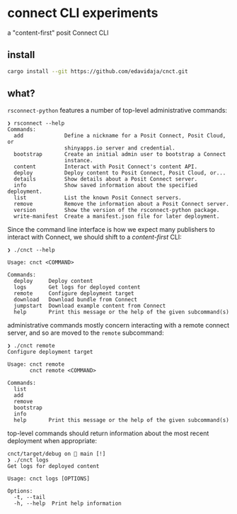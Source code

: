 # connect CLI experiments

a "content-first" posit Connect CLI

## install

```bash
cargo install --git https://github.com/edavidaja/cnct.git
```

## what?

`rsconnect-python` features a number of top-level administrative commands:

```
❯ rsconnect --help
Commands:
  add             Define a nickname for a Posit Connect, Posit Cloud, or
                  shinyapps.io server and credential.
  bootstrap       Create an initial admin user to bootstrap a Connect
                  instance.
  content         Interact with Posit Connect's content API.
  deploy          Deploy content to Posit Connect, Posit Cloud, or...
  details         Show details about a Posit Connect server.
  info            Show saved information about the specified deployment.
  list            List the known Posit Connect servers.
  remove          Remove the information about a Posit Connect server.
  version         Show the version of the rsconnect-python package.
  write-manifest  Create a manifest.json file for later deployment.
  ```

Since the command line interface is how we expect many publishers to interact with Connect, we should shift to a _content-first_ CLI:

```
❯ ./cnct --help  

Usage: cnct <COMMAND>

Commands:
  deploy     Deploy content
  logs       Get logs for deployed content
  remote     Configure deployment target
  download   Download bundle from Connect
  jumpstart  Download example content from Connect
  help       Print this message or the help of the given subcommand(s)
```

administrative commands mostly concern interacting with a remote connect server, and so are moved to the `remote` subcommand:

```
❯ ./cnct remote
Configure deployment target

Usage: cnct remote
       cnct remote <COMMAND>

Commands:
  list       
  add        
  remove     
  bootstrap  
  info       
  help       Print this message or the help of the given subcommand(s)
```

top-level commands should return information about the most recent deployment when appropriate:

```
cnct/target/debug on  main [!] 
❯ ./cnct logs
Get logs for deployed content

Usage: cnct logs [OPTIONS]

Options:
  -t, --tail  
  -h, --help  Print help information
```


